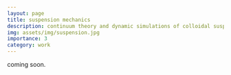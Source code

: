 ```yaml
---
layout: page
title: suspension mechanics
description: continuum theory and dynamic simulations of colloidal suspensions
img: assets/img/suspension.jpg
importance: 3
category: work
---
```


coming soon.